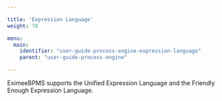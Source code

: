 ```yaml
---

title: 'Expression Language'
weight: 70

menu:
  main:
    identifier: "user-guide-process-engine-expression-language"
    parent: "user-guide-process-engine"

---
```


EximeeBPMS supports the Unified Expression Language and the Friendly Enough Expression Language.
